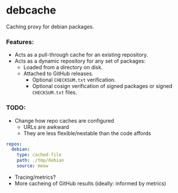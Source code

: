 # debcache

Caching proxy for debian packages.

### Features:

* Acts as a pull-through cache for an existing repository.
* Acts as a dynamic repository for any set of packages:
    * Loaded from a directory on disk.
    * Attached to GitHub releases.
        * Optional `CHECKSUM.txt` verification.
        * Optional cosign verification of signed packages or signed `CHECKSUM.txt` files.


### TODO:

- Change how repo caches are configured
    * URLs are awkward
     * They are less flexible/nestable than the code affords

```yaml
repos:
  debian:
    type: cached-file
    path: ./tmp/debian
    source: meow
```

- Tracing/metrics?
- More cacheing of GitHub results (ideally: informed by metrics)